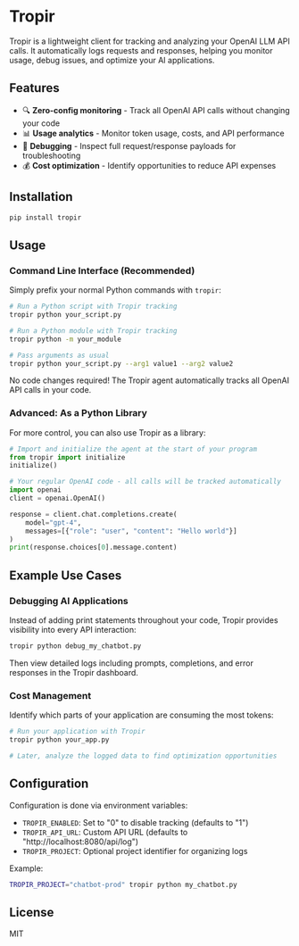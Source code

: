 # Tropir

Tropir is a lightweight client for tracking and analyzing your OpenAI LLM API calls. It automatically logs requests and responses, helping you monitor usage, debug issues, and optimize your AI applications.

## Features

- 🔍 **Zero-config monitoring** - Track all OpenAI API calls without changing your code
- 📊 **Usage analytics** - Monitor token usage, costs, and API performance
- 🐞 **Debugging** - Inspect full request/response payloads for troubleshooting
- 💰 **Cost optimization** - Identify opportunities to reduce API expenses

## Installation

```bash
pip install tropir
```

## Usage

### Command Line Interface (Recommended)

Simply prefix your normal Python commands with `tropir`:

```bash
# Run a Python script with Tropir tracking
tropir python your_script.py

# Run a Python module with Tropir tracking
tropir python -m your_module

# Pass arguments as usual
tropir python your_script.py --arg1 value1 --arg2 value2
```

No code changes required! The Tropir agent automatically tracks all OpenAI API calls in your code.

### Advanced: As a Python Library

For more control, you can also use Tropir as a library:

```python
# Import and initialize the agent at the start of your program
from tropir import initialize
initialize()

# Your regular OpenAI code - all calls will be tracked automatically
import openai
client = openai.OpenAI()

response = client.chat.completions.create(
    model="gpt-4",
    messages=[{"role": "user", "content": "Hello world"}]
)
print(response.choices[0].message.content)
```

## Example Use Cases

### Debugging AI Applications

Instead of adding print statements throughout your code, Tropir provides visibility into every API interaction:

```bash
tropir python debug_my_chatbot.py
```

Then view detailed logs including prompts, completions, and error responses in the Tropir dashboard.

### Cost Management

Identify which parts of your application are consuming the most tokens:

```python
# Run your application with Tropir
tropir python your_app.py

# Later, analyze the logged data to find optimization opportunities
```

## Configuration

Configuration is done via environment variables:

- `TROPIR_ENABLED`: Set to "0" to disable tracking (defaults to "1")
- `TROPIR_API_URL`: Custom API URL (defaults to "http://localhost:8080/api/log")
- `TROPIR_PROJECT`: Optional project identifier for organizing logs

Example:
```bash
TROPIR_PROJECT="chatbot-prod" tropir python my_chatbot.py
```

## License

MIT 